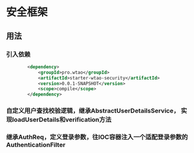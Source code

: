 # 安全框架
## 用法
### 引入依赖
```xml
        <dependency>
            <groupId>pro.wtao</groupId>
            <artifactId>starter-wtao-security</artifactId>
            <version>0.0.1-SNAPSHOT</version>
            <scope>compile</scope>
        </dependency>
```
### 自定义用户查找校验逻辑，继承AbstractUserDetailsService， 实现loadUserDetails和verification方法

### 继承AuthReq，定义登录参数，往IOC容器注入一个适配登录参数的AuthenticationFilter